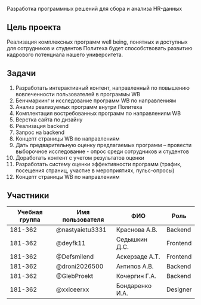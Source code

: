 Разработка программных решений для сбора и анализа HR-данных

## Цель проекта

Реализация комплексных программ well being, понятных и доступных для сотрудников и студентов Политеха будет способствовать развитию кадрового потенциала нашего университета.

## Задачи

1. Разработать интерактивный контент, направленный по повышению вовлеченности пользователей в программы WB
2. Бенчмаркинг и исследование программ WB по направлениям
3. Анализ реализуемых программ внутри Политеха
4. Комплектация востребованных программ по направлениям WB
5. Верстка сайта по дизайну
6. Реализация backend
7. Запрос на backend
8. Концепт страницы WB по направлениям
9. Дать предварительную оценку предлагаемых программ – провести выборочное исследование - опрос среди сотрудников и студентов
10. Доработать контент с учетом результатов оценки
11. Разработать систему оценки эффективности программ (трафик, посещения страниц, участие в мероприятиях, пульс-опросы)
12. Концепт страницы WB по направлениям

## Участники

| Учебная группа | Имя пользователя | ФИО             | Роль     |
| -------------- | ---------------- | --------------- | -------- |
| 181-362        | @nastyaietu3331  | Краснова А.В.   | Backend  |
| 181-362        | @deyfk11         | Седышкин Д.С.   | Frontend |
| 181-362        | @Defsmilend      | Аскерзаде А.Т.  | Frontend |
| 181-362        | @droni2026500    | Антипов А.В.    | Backend  |
| 181-362        | @GlebProekt      | Кочергин Г.А.   | Backend  |
| 181-362        | @xxiceerxx       | Бондаренко И.А. | Designer |
